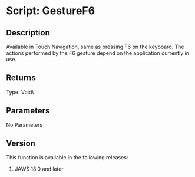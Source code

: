 # Script: GestureF6

## Description

Available in Touch Navigation, same as pressing F6 on the keyboard. The
actions performed by the F6 gesture depend on the application currently
in use.

## Returns

Type: Void\

## Parameters

No Parameters

## Version

This function is available in the following releases:

1.  JAWS 18.0 and later

